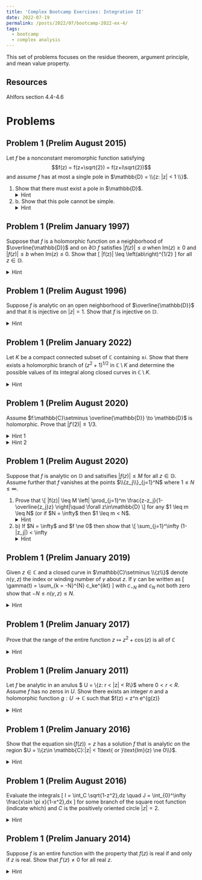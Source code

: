 ```yaml
---
title: 'Complex Bootcamp Exercises: Integration II'
date: 2022-07-19
permalink: /posts/2022/07/bootcamp-2022-ex-4/
tags:
  - bootcamp
  - complex analysis
---
```


This set of problems focuses on the residue theorem, argument principle, and mean value property.

Resources
------
Ahlfors section 4.4-4.6

Problems
======

Problem 1 (Prelim August 2015)
------
Let $f$ be a nonconstant meromorphic function satisfying $$f(z) = f(z+\sqrt{2}) = f(z+i\sqrt{2})$$ and assume $f$ has at most a single pole in $\mathbb{D} = \\{z: |z| < 1 \\}$. 
<ol><li>
Show that there must exist a pole in $\mathbb{D}$. 
<details>
	<summary>Hint</summary>
	If there is no pole in $\mathbb{D}$ how many poles can $f$ have elsewhere?
</details>
</li><li>
b. Show that this pole cannot be simple.
<details>
	<summary>Hint</summary>
	Try integrating along a square with side lengths $\sqrt{2}$. 
</details>
</li></ol>

Problem 1 (Prelim January 1997)
------
Suppose that $f$ is a holomorphic function on a neighborhood of $\overline{\mathbb{D}}$ and on $\partial \mathbb{D}$ $f$ satisfies $|f(z)| \leq a$ when $\text{Im}(z) \geq 0$ and $|f(z)| \leq b$ when $\text{Im}(z) \leq 0$. Show that
\[ |f(z)| \leq \left(ab\right)^{1/2} \] for all $z \in \mathbb{D}$. 
<details>
	<summary>Hint</summary>
	Consider both $f(z)$ and $f(-z)$. 
</details>


Problem 1 (Prelim August 1996)
------
Suppose $f$ is analytic on an open neighborhood of $\overline{\mathbb{D}}$ and that it is injective on $|z| = 1$. 
Show that $f$ is injective on $\mathbb{D}$. 
<details>
	<summary>Hint</summary>
	Apply the Jordan curve theorem. What can you deduce about solutions to $f(z) = w$ for arbitrary $w\in \mathbb{C}$? 
</details>

Problem 1 (Prelim January 2022)
------
Let $K$ be a compact connected subset of $\mathbb{C}$ containing $\pm i$. 
Show that there exists a holomorphic branch of $(z^2 + 1)^{1/2}$ in $\mathbb{C} \setminus K$ and determine the possible values of its integral along closed curves in $\mathbb{C} \setminus K$. 
<details>
	<summary>Hint</summary>
	Recall that a branch of $\log f$ exists for a function $f$ on a domain $U$ if and only if $\int_\gamma f'/f\,dz = 0$ for all closed curves $\gamma:S^1\to U$. 
</details>

Problem 1 (Prelim August 2020)
------
Assume $f:\mathbb{C}\setminus \overline{\mathbb{D}} \to \mathbb{D}$ is holomorphic. Prove that $|f'(2)| \leq 1/3$.
<details>
	<summary>Hint 1</summary>
	Precompose with $1/z$ to make this a map $\mathbb{D}\to \mathbb{D}$.
</details>
<details>
	<summary>Hint 2</summary>
	Use a mobius transformation on the disk that maps $1/2 \mapsto 0$. 
	Then the Schwarz inequality gives a bound on the derivative at zero. 
	This variant is called the "Schwarz-Pick" theorem. 
</details>

Problem 1 (Prelim August 2020)
------
Suppose that $f$ is analytic on $\mathbb{D}$ and satisifies $|f(z)| \leq M$ for all $z\in \mathbb{D}$. Assume further that $f$ vanishes at the points $\\{z_j\\}_{j=1}^N$ where $1 \leq N \leq \infty$. 
<ol><li> 
Prove that \[ |f(z)| \leq M \left| \prod_{j=1}^m \frac{z-z_j}{1-\overline{z_j}z} \right|\quad \forall z\in\mathbb{D} \] for any $1 \leq m \leq N$ (or if $N = \infty$ then $1 \leq m < N$. 
<details>
	<summary>Hint</summary>
	Consider the function $$ g(z) = \frac{f(z)}{\prod_{j=1}^m \frac{z-z_j}{1-\overline{z_j}z} }. $$ Are its singularities removable? What is $|g|$ as your approach $\partial \mathbb{D}$?
</details>
</li>
<li>
b) If $N = \infty$ and $f \ne 0$ then show that \[ \sum_{j=1}^\infty (1-|z_j|) < \infty
<details>
	<summary>Hint</summary>
	
</details>
</li></ol>

Problem 1 (Prelim January 2019)
------
Given $z\in \mathbb{C}$ and a closed curve in $\mathbb{C}\setminus \\{z\\}$ denote $n(\gamma,z)$ the index or winding number of $\gamma$ about $z$. 
If $\gamma$ can be written as \[ \gamma(t) = \sum_{k = -N}^{N} c_ke^{ikt} \]
with $c_{-N}$ and $c_N$ not both zero show that $-N \leq n(\gamma, z) \leq N$. 
<details>
	<summary>Hint</summary>
	Can you relate this integral to an application of the argument principle on a suitable function?
</details>

Problem 1 (Prelim January 2017)
------
Prove that the range of the entire function $z\mapsto z^2 + \cos(z)$ is all of $\mathbb{C}$
<details>
	<summary>Hint</summary>
	Picard's theorem tells us that this functions range can exclude at most one value. 
</details> 

Problem 1 (Prelim January 2011)
------
Let $f$ be analytic in an anulus $ U = \\{z: r < |z| < R\\}$ where $0 < r < R$. 
Assume $f$ has no zeros in $U$. Show there exists an integer $n$ and a holomorphic function $g:U\to \mathbb{C}$ such that $f(z) = z^n e^{g(z)}
<details>
	<summary>Hint</summary>
	What conditions must $f$ satisfy for this to be true with $n = 0$? If $\gamma$ is a simple closed curve in $U$ then what is the index $n(f\circ \gamma,0)$? Does it depend on $\gamma$?
</details> 

Problem 1 (Prelim January 2016)
------
Show that the equation $\sin(f(z)) = z$ has a solution $f$ that is analytic on the region $U = \\{z\in \mathbb{C}:|z| < 1\text{ or }\text{Im}(z) \ne 0\\}$. 
<details>
	<summary>Hint</summary>
	Write $\sin(w)$ in terms of $e^{iw}$ and solve for it. What properties must be met to have a branch of $\log$ in $U$?
</details>

Problem 1 (Prelim August 2016)
------
Evaluate the integrals  \[  I = \int_C \sqrt{1-z^2}\,dz \quad J = \int_{0}^\infty \frac{x\sin \pi x}{1-x^2}\,dx \] for some branch of the square root function (indicate which) and $C$ is the positively oriented circle $|z| = 2$. 
<details>
	<summary>Hint</summary>

</details>



Problem 1 (Prelim January 2014)
------
Suppose $f$ is an entire function with the property that $f(z)$ is real if and only if $z$ is real. Show that $f'(z) \ne 0$ for all real $z$. 
<details>
	<summary>Hint</summary>
	If $f'(w) = 0$ consider applying the argument principle to $f(w) - w$. 
</details`>

